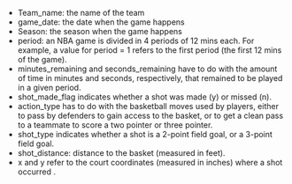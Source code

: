 * Team_name: the name of the team
* game_date: the date when the game happens
* Season: the season when the game happens
* period: an NBA game is divided in 4 periods of 12 mins each. For example, a value
for period = 1 refers to the first period (the first 12 mins of the game).
* minutes_remaining and seconds_remaining have to do with the amount of time in minutes and seconds, respectively, that remained to be played in a given period.
* shot_made_flag indicates whether a shot was made (y) or missed (n).
* action_type has to do with the basketball moves used by players, either to pass by
defenders to gain access to the basket, or to get a clean pass to a teammate to score a
two pointer or three pointer.
* shot_type indicates whether a shot is a 2-point field goal, or a 3-point field goal.
* shot_distance: distance to the basket (measured in feet).
* x and y refer to the court coordinates (measured in inches) where a shot occurred .